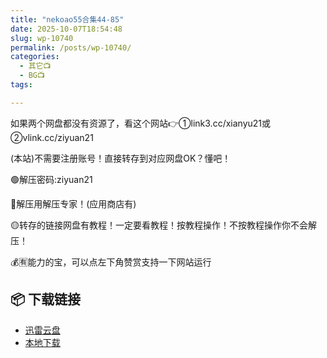 ```yaml
---
title: "nekoao55合集44-85"
date: 2025-10-07T18:54:48
slug: wp-10740
permalink: /posts/wp-10740/
categories:
  - 其它📺
  - BG📺
tags:

---
```


如果两个网盘都没有资源了，看这个网站👉①link3.cc/xianyu21或②vlink.cc/ziyuan21

(本站)不需要注册账号！直接转存到对应网盘OK？懂吧！

🟢解压密码:ziyuan21

🔵解压用解压专家！(应用商店有)

🟡转存的链接网盘有教程！一定要看教程！按教程操作！不按教程操作你不会解压！

💰🈶能力的宝，可以点左下角赞赏支持一下网站运行

## 📦 下载链接
- [迅雷云盘](https://blziyuan21.com/pay-download/10740?key=ba58a83e4b&down_id=0)
- [本地下载](https://blziyuan21.com/pay-download/10740?key=ba58a83e4b&down_id=1)

